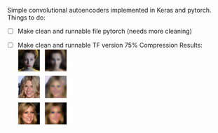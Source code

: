 Simple convolutional autoencoders implemented in Keras and pytorch.
Things to do:
- [ ] Make clean and runnable file pytorch (needs more cleaning)
- [ ] Make clean and runnable TF version
75% Compression Results: 
![75% Compression](test.png)

